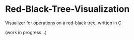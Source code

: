 # Red-Black-Tree-Visualization
Visualizer for operations on a red-black tree, written in C

(work in progress...)
